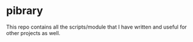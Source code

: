 # pibrary
This repo contains all the scripts/module that I have written and useful for other projects as well.

